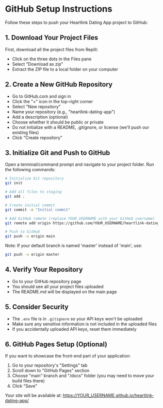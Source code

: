 # GitHub Setup Instructions

Follow these steps to push your Heartlink Dating App project to GitHub:

## 1. Download Your Project Files

First, download all the project files from Replit:
- Click on the three dots in the Files pane
- Select "Download as zip"
- Extract the ZIP file to a local folder on your computer

## 2. Create a New GitHub Repository

- Go to GitHub.com and sign in
- Click the "+" icon in the top-right corner
- Select "New repository"
- Name your repository (e.g., "heartlink-dating-app")
- Add a description (optional)
- Choose whether it should be public or private
- Do not initialize with a README, .gitignore, or license (we'll push our existing files)
- Click "Create repository"

## 3. Initialize Git and Push to GitHub

Open a terminal/command prompt and navigate to your project folder. Run the following commands:

```bash
# Initialize Git repository
git init

# Add all files to staging
git add .

# Create initial commit
git commit -m "Initial commit"

# Add GitHub remote (replace YOUR_USERNAME with your GitHub username)
git remote add origin https://github.com/YOUR_USERNAME/heartlink-dating-app.git

# Push to GitHub
git push -u origin main
```

Note: If your default branch is named 'master' instead of 'main', use:

```bash
git push -u origin master
```

## 4. Verify Your Repository

- Go to your GitHub repository page
- You should see all your project files uploaded
- The README.md will be displayed on the main page

## 5. Consider Security

- The `.env` file is in `.gitignore` so your API keys won't be uploaded
- Make sure any sensitive information is not included in the uploaded files
- If you accidentally uploaded API keys, reset them immediately

## 6. GitHub Pages Setup (Optional)

If you want to showcase the front-end part of your application:

1. Go to your repository's "Settings" tab
2. Scroll down to "GitHub Pages" section
3. Choose "main" branch and "/docs" folder (you may need to move your build files there)
4. Click "Save"

Your site will be available at: https://YOUR_USERNAME.github.io/heartlink-dating-app/